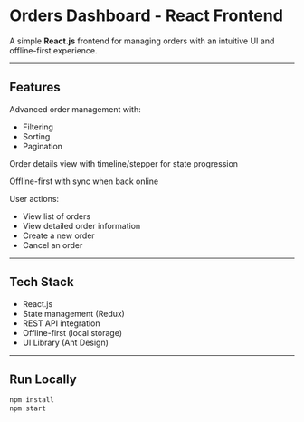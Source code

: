 
# Orders Dashboard - React Frontend

A simple **React.js** frontend for managing orders with an intuitive UI and offline-first experience.

---

## **Features**

Advanced order management with:  
- Filtering  
- Sorting  
- Pagination  

Order details view with timeline/stepper for state progression  

Offline-first with sync when back online  

User actions:  
- View list of orders  
- View detailed order information  
- Create a new order  
- Cancel an order  

---

## **Tech Stack**  
- React.js 
- State management (Redux)  
- REST API integration  
- Offline-first (local storage)  
- UI Library (Ant Design)  

---

##  **Run Locally**  
```bash
npm install  
npm start  
```
